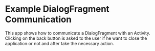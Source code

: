 # Example DialogFragment Communication
This app shows how to communicate a DialogFragment with an Activity. Clicking on the back button is asked to the user if he want to close the application or not and after take the necessary action.
